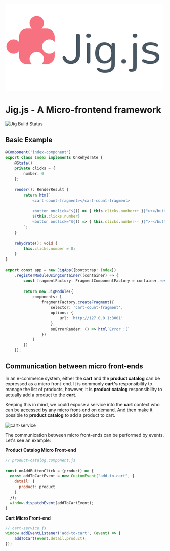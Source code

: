 ![Jig Logo](./ghassets/logo.png)

# Jig.js - A Micro-frontend framework
![Jig Build Status](https://github.com/carlosmaniero/micro-pokeshop/workflows/JigJoy/badge.svg)

## Basic Example

```typescript
@Component('index-component')
export class Index implements OnRehydrate {
    @State()
    private clicks = {
        number: 0
    };

    render(): RenderResult {
        return html`
            <cart-count-fragment></cart-count-fragment>
            
            <button onclick="${() => { this.clicks.number++ }}">+</button>
            ${this.clicks.number}
            <button onclick="${() => { this.clicks.number-- }}">-</button>
        `;
    }

    rehydrate(): void {
        this.clicks.number = 0;
    }
}

export const app = new JigApp({bootstrap: Index})
    .registerModuleUsingContainer((container) => {
        const fragmentFactory: FragmentComponentFactory = container.resolve(FragmentComponentFactory);

        return new JigModule({
            components: [
                fragmentFactory.createFragment({
                    selector: 'cart-count-fragment',
                    options: {
                        url: 'http://127.0.0.1:3001'
                    },
                    onErrorRender: () => html`Error :(`
                })
            ]
        })
    });
```

## Communication between micro front-ends
In an e-commerce system, either the **cart** and the **product catalog** can be expressed as a micro front-end. It is commonly **cart's** responsibility to manage the list of products, however, it is **product catalog** responsibility to actually add a product to the **cart**.

Keeping this in mind, we could expose a service into the **cart** context who can be accessed by any micro front-end on demand. And then make it possible to **product catalog** to add a product to cart.

![cart-service](https://user-images.githubusercontent.com/2002011/82006024-3edc0700-963d-11ea-998f-5c4458ec6412.png)

The communication between micro front-ends can be performed by events. Let's see an example:

**Product Catalog Micro Front-end**
```js
// product-catalog.component.js

const onAddButtonClick = (product) => {
  const addToCartEvent = new CustomEvent("add-to-cart", {
    detail: {
      product: product
    }
  });
  window.dispatchEvent(addToCartEvent);
}
```
**Cart Micro Front-end**
```js
// cart-service.js
window.addEventListener('add-to-cart', (event) => {
    addToCart(event.detail.product);
});
```

